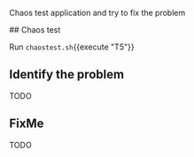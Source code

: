 Chaos test application and try to fix the problem

## Chaos test

Run `chaostest.sh`{{execute "T5"}}

## Identify the problem

TODO

## FixMe

TODO
